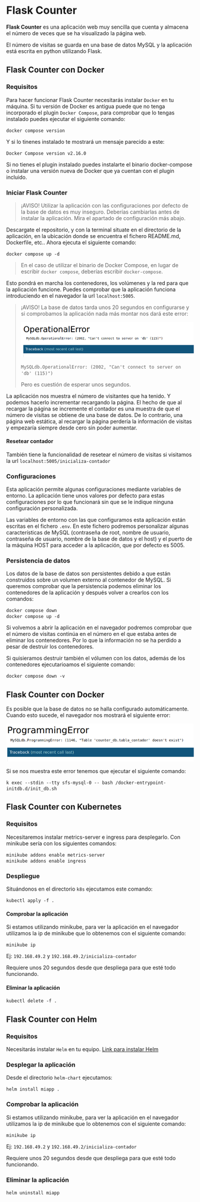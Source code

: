 # Flask Counter

**Flask Counter** es una aplicación web muy sencilla que cuenta y almacena el número de veces que se ha visualizado la página web.

El número de visitas se guarda en una base de datos MySQL y la aplicación está escrita en python utilizando Flask.

## Flask Counter con Docker

### Requisitos

Para hacer funcionar Flask Counter necesitarás instalar `Docker` en tu máquina. Si tu versión de Docker es antigua puede que no tenga incorporado el plugin `Docker Compose`, para comprobar que lo tengas instalado puedes ejecutar el siguiente comando:
```
docker compose version
```

Y si lo tinenes instalado te mostrará un mensaje parecido a este:
```
Docker Compose version v2.16.0
```

Si no tienes el plugin instalado puedes instalarte el binario docker-compose o instalar una versión nueva de Docker que ya cuentan con el plugin incluido.

### Iniciar Flask Counter

> ¡AVISO! Utilizar la aplicación con las configuraciones por defecto de la base de datos es muy inseguro. Deberías cambiarlas antes de instalar la aplicación. Mira el apartado de configuración más abajo.

Descargate el repositorio, y con la terminal situate en el directorio de la aplicación, en la ubicación donde se encuentra el fichero README.md, Dockerfile, etc.. Ahora ejecuta el siguiente comando:
```
docker compose up -d
```
> En el caso de utilizar el binario de Docker Compose, en lugar de escribir `docker compose`, deberías escribir `docker-compose`.

Esto pondrá en marcha los contenedores, los volúmenes y la red para que la aplicación funcione. Puedes comprobar que la aplicación funciona introduciendo en el navegador la url `localhost:5005`.


> ¡AVISO! La base de datos tarda unos 20 segundos en configurarse y si comprobamos la aplicación nada más montar nos dará este error:
>
>![error-connect-db image](imgs/error-connect-db.png)
>
> `MySQLdb.OperationalError: (2002, "Can't connect to server on 'db' (115)")`
>
> Pero es cuestión de esperar unos segundos.

La aplicación nos muestra el número de visitantes que ha tenido. Y podemos hacerlo incrementar recargando la página. El hecho de que al recargar la página se incremente el contador es una muestra de que el número de visitas se obtiene de una base de datos. De lo contrario, una página web estática, al recargar la página perdería la información de visitas y empezaría siempre desde cero sin poder aumentar.

#### Resetear contador

También tiene la funcionalidad de resetear el número de visitas si visitamos la url `localhost:5005/inicializa-contador`

### Configuraciones

Esta aplicación permite algunas configuraciones mediante variables de entorno. La aplicación tiene unos valores por defecto para estas configuraciones por lo que funcionará sin que se le indique ninguna configuración personalizada.

Las variables de entorno con las que configuramos esta aplicación están escritas en el fichero `.env`. En este fichero podremos personalizar algunas características de MySQL (contraseña de root, nombre de usuario, contraseña de usuario, nombre de la base de datos y el host) y el puerto de la máquina HOST para acceder a la aplicación, que por defecto es 5005.

### Persistencia de datos
Los datos de la base de datos son persistentes debido a que están construidos sobre un volumen externo al contenedor de MySQL. Si queremos comprobar que la persistencia podemos eliminar los contenedores de la aplicación y después volver a crearlos con los comandos:
```
docker compose down
docker compose up -d
```

Si volvemos a abrir la aplicación en el navegador podremos comprobar que el número de visitas continúa en el número en el que estaba antes de eliminar los contenedores. Por lo que la información no se ha perdido a pesar de destruir los contenedores.

Si quisieramos destruir también el vólumen con los datos, además de los contenedores ejecutarioamos el siguiente comando:
```
docker compose down -v
```

## Flask Counter con Docker

Es posible que la base de datos no se halla configurado automáticamente. Cuando esto sucede, el navegador nos mostrará el siguiente error:

![error-init-db image](imgs/error-init-db.png)

Si se nos muestra este error tenemos que ejecutar el siguiente comando:
```
k exec --stdin --tty sfs-mysql-0 -- bash /docker-entrypoint-initdb.d/init_db.sh
```

## Flask Counter con Kubernetes


### Requisitos

Necesitaremos instalar metrics-server e ingress para desplegarlo. Con minikube sería con los siguientes comandos:
```
minikube addons enable metrics-server
minikube addons enable ingress
```

### Despliegue

Situándonos en el directorio `k8s` ejecutamos este comando:
```
kubectl apply -f .
```

#### Comprobar la aplicación

Si estamos utilizando minikube, para ver la aplicación en el navegador utilizamos la ip de minikube que lo obtenemos con el siguiente comando:
```
minikube ip
```
Ej: `192.168.49.2` y `192.168.49.2/inicializa-contador`

Requiere unos 20 segundos desde que despliega para que esté todo funcionando.

#### Eliminar la aplicación

```
kubectl delete -f .
```


## Flask Counter con Helm


### Requisitos

Necesitarás instalar `Helm` en tu equipo. [Link para instalar Helm](https://helm.sh/docs/intro/install/)

### Desplegar la aplicación

Desde el directorio `helm-chart` ejecutamos:
```
helm install miapp .
```

### Comprobar la aplicación

Si estamos utilizando minikube, para ver la aplicación en el navegador utilizamos la ip de minikube que lo obtenemos con el siguiente comando:
```
minikube ip
```
Ej: `192.168.49.2` y `192.168.49.2/inicializa-contador`

Requiere unos 20 segundos desde que despliega para que esté todo funcionando.

### Eliminar la aplicación

```
helm uninstall miapp
```
